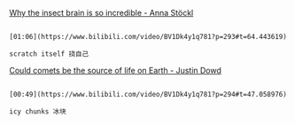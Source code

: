 [Why the insect brain is so incredible - Anna Stöckl](https://www.bilibili.com/video/BV1Dk4y1q781?p=293)

```ad-note

[01:06](https://www.bilibili.com/video/BV1Dk4y1q781?p=293#t=64.443619)

scratch itself 挠自己
```
[Could comets be the source of life on Earth - Justin Dowd](https://www.bilibili.com/video/BV1Dk4y1q781?p=294)

```ad-note

[00:49](https://www.bilibili.com/video/BV1Dk4y1q781?p=294#t=47.058976)

icy chunks 冰块
```